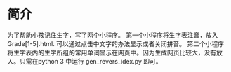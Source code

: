 # 简介
为了帮助小孩记住生字，写了两个小程序。
第一个小程序将生字表注音，放入Grade[1-5].html. 可以通过点击中文字的办法显示或者关闭拼音。
第二个小程序将生字表内的生字所组的常用单词显示在网页中。因为生成网页比较大，没有放入。只需在python 3 中运行 gen_revers_idex.py 即可。
 

